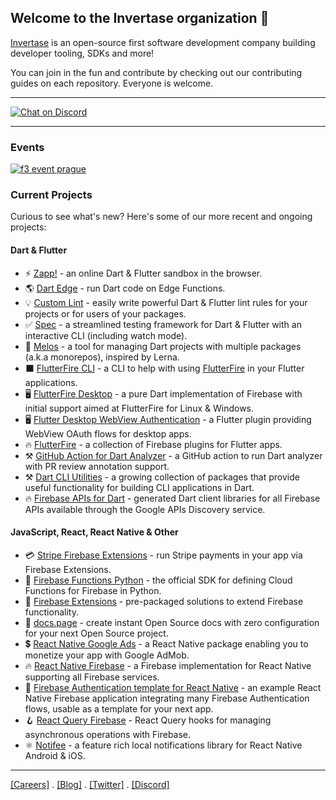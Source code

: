 ## Welcome to the Invertase organization 👋

[Invertase](https://invertase.io) is an open-source first software development company building developer tooling, SDKs and more!

You can join in the fun and contribute by checking out our contributing guides on each repository. Everyone is welcome.

---

 <a href="https://invertase.link/discord">
   <img src="https://img.shields.io/discord/295953187817521152.svg?style=flat-square&colorA=7289da&label=Chat%20on%20Discord" alt="Chat on Discord">
 </a>
 
 ---
 
### Events

[![f3 event prague](https://static.invertase.io/events/f3-2023-readme2.png)](https://f3.events)

### Current Projects

Curious to see what's new? Here's some of our more recent and ongoing projects:

#### Dart & Flutter

 - ⚡ [Zapp!](https://zapp.run) - an online Dart & Flutter sandbox in the browser.
 - 🌎 [Dart Edge](https://github.com/invertase/dart_edge) - run Dart code on Edge Functions.
 - 💡 [Custom Lint](https://github.com/invertase/dart_custom_lint) - easily write powerful Dart & Flutter lint rules for your projects or for users of your packages.
 - ✅ [Spec](https://github.com/invertase/spec) - a streamlined testing framework for Dart & Flutter with an interactive CLI (including watch mode).
 - 🌋 [Melos](https://github.com/invertase/melos) - a tool for managing Dart projects with multiple packages (a.k.a monorepos), inspired by Lerna.
 - ⬛ [FlutterFire CLI](https://github.com/invertase/flutterfire_cli) - a CLI to help with using [FlutterFire](https://firebase.flutter.dev/) in your Flutter applications. 
 - 🖥️ [FlutterFire Desktop](https://github.com/invertase/flutterfire_desktop) - a pure Dart implementation of Firebase with initial support aimed at FlutterFire for Linux & Windows.
 - 🖥️ [Flutter Desktop WebView Authentication](https://github.com/invertase/flutter_desktop_webview_auth) - a Flutter plugin providing WebView OAuth flows for desktop apps.
 - 🔥 [FlutterFire](https://github.com/FirebaseExtended/flutterfire) - a collection of Firebase plugins for Flutter apps.
 - ⚒️ [GitHub Action for Dart Analyzer](https://github.com/invertase/github-action-dart-analyzer) - a GitHub action to run Dart analyzer with PR review annotation support.
 - ⚒️ [Dart CLI Utilities](https://github.com/invertase/dart-cli-utilities) - a growing collection of packages that provide useful functionality for building CLI applications in Dart.
 - 🔥 [Firebase APIs for Dart](https://github.com/invertase/dart_firebase_apis) - generated Dart client libraries for all Firebase APIs available through the Google APIs Discovery service.

#### JavaScript, React, React Native & Other

 - 💳 [Stripe Firebase Extensions](https://github.com/invertase/stripe-firebase-extensions) - run Stripe payments in your app via Firebase Extensions.
 - 🐍 [Firebase Functions Python](https://github.com/firebase/firebase-functions-python) - the official SDK for defining Cloud Functions for Firebase in Python.
 - 🧩 [Firebase Extensions](https://github.com/firebase/extensions) - pre-packaged solutions to extend Firebase functionality.
 - 📘 [docs.page](https://github.com/invertase/docs.page) - create instant Open Source docs with zero configuration for your next Open Source project.
 - 💲 [React Native Google Ads](https://github.com/invertase/react-native-google-mobile-ads) - a React Native package enabling you to monetize your app with Google AdMob.
 - 🔥 [React Native Firebase](https://github.com/invertase/react-native-firebase) - a Firebase implementation for React Native supporting all Firebase services.
 - 📱 [Firebase Authentication template for React Native](https://github.com/invertase/react-native-firebase-authentication-example) - an example React Native Firebase application integrating many Firebase Authentication flows, usable as a template for your next app.
 - 🪝 [React Query Firebase](https://github.com/invertase/react-query-firebase) - React Query hooks for managing asynchronous operations with Firebase.
 - ⚛️ [Notifee](https://github.com/invertase/notifee) - a feature rich local notifications library for React Native Android & iOS.

---

[[Careers]](https://invertase.io/careers) . [[Blog]](https://invertase.io/blog) . [[Twitter]](https://twitter.com/invertaseio) . [[Discord]](https://invertase.link/discord)
